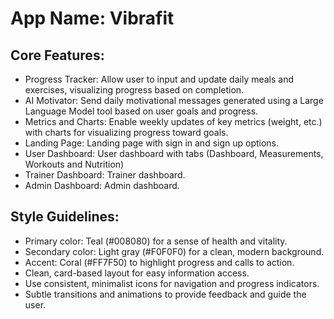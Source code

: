 # **App Name**: Vibrafit

## Core Features:

- Progress Tracker: Allow user to input and update daily meals and exercises, visualizing progress based on completion.
- AI Motivator: Send daily motivational messages generated using a Large Language Model tool based on user goals and progress.
- Metrics and Charts: Enable weekly updates of key metrics (weight, etc.) with charts for visualizing progress toward goals.
- Landing Page: Landing page with sign in and sign up options.
- User Dashboard: User dashboard with tabs (Dashboard, Measurements, Workouts and Nutrition)
- Trainer Dashboard: Trainer dashboard.
- Admin Dashboard: Admin dashboard.

## Style Guidelines:

- Primary color: Teal (#008080) for a sense of health and vitality.
- Secondary color: Light gray (#F0F0F0) for a clean, modern background.
- Accent: Coral (#FF7F50) to highlight progress and calls to action.
- Clean, card-based layout for easy information access.
- Use consistent, minimalist icons for navigation and progress indicators.
- Subtle transitions and animations to provide feedback and guide the user.